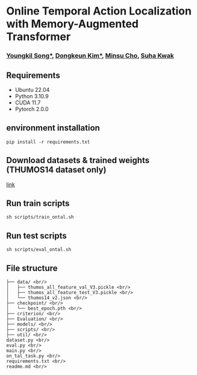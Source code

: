 # Online Temporal Action Localization with Memory-Augmented Transformer

### [Youngkil Song*](https://www.linkedin.com/in/youngkil-song-8936792a3/), [Dongkeun Kim*](https://dk-kim.github.io/), [Minsu Cho](https://cvlab.postech.ac.kr/~mcho/), [Suha Kwak](https://suhakwak.github.io/)

## Requirements

- Ubuntu 22.04
- Python 3.10.9
- CUDA 11.7
- Pytorch 2.0.0

## environment installation
    
    pip install -r requirements.txt

## Download datasets & trained weights (THUMOS14 dataset only)

[link](https://drive.google.com/drive/folders/1-V3TZNHrhb-1pnwKZvLCw-Ga56dx1pcb?usp=sharing)
    

## Run train scripts

    sh scripts/train_ontal.sh

## Run test scripts

    sh scripts/eval_ontal.sh

## File structure

    ├── data/ <br/>
    │   ├── thumos_all_feature_val_V3.pickle <br/>
    │   ├── thumos_all_feature_test_V3.pickle <br/>
    │   └── thumos14_v2.json <br/>
    ├── checkpoint/ <br/>
    │   └── best_epoch.pth <br/>
    ├── criterion/ <br/>
    ├── Evaluation/ <br/>
    ├── models/ <br/>
    ├── scripts/ <br/>
    ├── util/ <br/>
    dataset.py <br/>
    eval.py <br/>
    main.py <br/>
    on_tal_task.py <br/>
    requirements.txt <br/> 
    readme.md <br/> 
